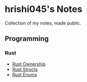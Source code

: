 # hrishi045's Notes
Collection of my notes, made public. 

## Programming

### Rust

- [Rust Ownership](programming/rust/rust-ownership)
- [Rust Structs](programming/rust/rust-enums)
- [Rust Enums](programming/rust/rust-enums)

